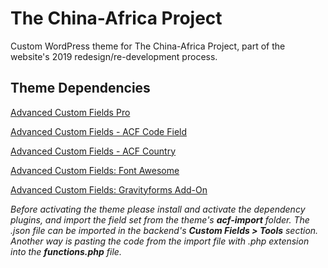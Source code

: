 # The China-Africa Project

Custom WordPress theme for The China-Africa Project, part of the website's 2019 redesign/re-development process.

## Theme Dependencies

[Advanced Custom Fields Pro](https://www.advancedcustomfields.com/pro/)

[Advanced Custom Fields - ACF Code Field](https://wordpress.org/plugins/acf-code-field/)

[Advanced Custom Fields - ACF Country](https://github.com/nlemoine/acf-country)

[Advanced Custom Fields: Font Awesome](https://wordpress.org/plugins/advanced-custom-fields-font-awesome/)

[Advanced Custom Fields: Gravityforms Add-On](https://wordpress.org/plugins/acf-gravityforms-add-on/)

_Before activating the theme please install and activate the dependency plugins, and import the field set from the theme's __acf-import__ folder. The .json file can be imported in the backend's __Custom Fields > Tools__ section. Another way is pasting the code from the import file with .php extension into the __functions.php__ file._